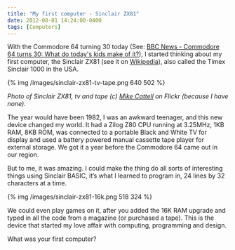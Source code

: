 ```yaml
---
title: "My first computer - Sinclair ZX81"
date: 2012-08-01 14:24:00-0400
tags: [Computers]
---
```


With the Commodore 64 turning 30 today (See: [BBC News - Commodore 64 turns 30: What do today's kids make of it?](http://www.bbc.co.uk/news/technology-19055707)), I started thinking about my first computer, the Sinclair ZX81 (see it on [Wikipedia](http://en.wikipedia.org/wiki/ZX81)), also called the Timex Sinclair 1000 in the USA.

{% img /images/sinclair-zx81-tv-tape.png 640 502 %}

*Photo of Sinclair ZX81, tv and tape (c) [Mike Cattell](http://www.flickr.com/people/mikecattell/) on Flickr (because I have none).*

The year would have been 1982, I was an awkward teenager, and this new device changed my world. It had a Zilog Z80 CPU running at 3.25MHz, 1KB RAM, 8KB ROM, was connected to a portable Black and White TV for display and used a battery powered manual cassette tape player for external storage. We got it a year before the Commodore 64 came out in our region.

But to me, it was amazing. I could make the thing do all sorts of interesting things using Sinclair BASIC, it’s what I learned to program in, 24 lines by 32 characters at a time.

{% img /images/sinclair-zx81-16k.png 518 324 %}

We could even play games on it, after you added the 16K RAM upgrade and typed in all the code from a magazine (or purchased a tape). This is the device that started my love affair with computing, programming and design.

What was your first computer?
